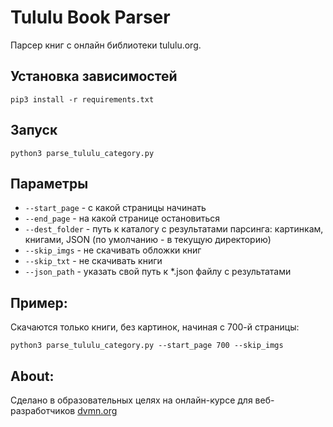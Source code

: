 # Tululu Book Parser

Парсер книг с онлайн библиотеки tululu.org.

## Установка зависимостей
```
pip3 install -r requirements.txt
```

## Запуск
```
python3 parse_tululu_category.py
```

## Параметры

 - `--start_page` - с какой страницы начинать
 - `--end_page` - на какой странице остановиться
 - `--dest_folder` - путь к каталогу с результатами парсинга: картинкам, книгами, JSON (по умолчанию - в текущую директорию)
 - `--skip_imgs` - не скачивать обложки книг
 - `--skip_txt` - не скачивать книги
 - `--json_path` - указать свой путь к *.json файлу с результатами

## Пример:
Скачаются только книги, без картинок, начиная с 700-й страницы:
```
python3 parse_tululu_category.py --start_page 700 --skip_imgs
```

## About:
Сделано в образовательных целях на онлайн-курсе для веб-разработчиков [dvmn.org](https://dvmn.org/modules/)
